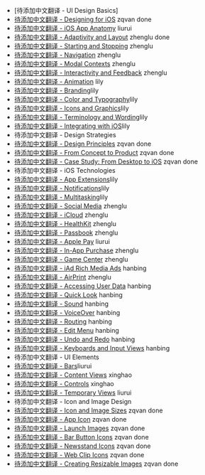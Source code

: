 - [待添加中文翻译 - UI Design Basics]
 - [待添加中文翻译 - Designing for iOS](designing-for-ios.md) zqvan done
 - [待添加中文翻译 - iOS App Anatomy](ios-app-anatomy.md) liurui
 - [待添加中文翻译 - Adaptivity and Layout](adaptivity-and-layout.md) zhenglu done
 - [待添加中文翻译 - Starting and Stopping](starting-and-stopping.md) zhenglu
 - [待添加中文翻译 - Navigation](navigation.md) zhenglu
 - [待添加中文翻译 - Modal Contexts](modal-contexts.md) zhenglu
 - [待添加中文翻译 - Interactivity and Feedback](interactivity-and-feedback.md) zhenglu
 - [待添加中文翻译 - Animation](animation.md) lily
 - [待添加中文翻译 - Branding](branding.md)lily
 - [待添加中文翻译 - Color and Typography](color-and-typography.md)lily
 - [待添加中文翻译 - Icons and Graphics](icons-and-graphics.md)lily
 - [待添加中文翻译 - Terminology and Wording](terminology-and-wording.md)lily
 - [待添加中文翻译 - Integrating with iOS](integrating-with-ios.md)lily
- 待添加中文翻译 - Design Strategies
 - [待添加中文翻译 - Design Principles](design-principles.md) zqvan done
 - [待添加中文翻译 - From Concept to Product](from-concept-to-product.md) zqvan done
 - [待添加中文翻译 - Case Study: From Desktop to iOS](from-desktop-to-ios.md) zqvan done
- 待添加中文翻译 - iOS Technologies
 - [待添加中文翻译 - App Extensions](extensions.md)lily
 - [待添加中文翻译 - Notifications](notifications.md)lily
 - [待添加中文翻译 - Multitasking](multitasking.md)lily
 - [待添加中文翻译 - Social Media](social-media.md) zhenglu
 - [待添加中文翻译 - iCloud](icloud.md) zhenglu
 - [待添加中文翻译 - HealthKit](healthkit.md) zhenglu
 - [待添加中文翻译 - Passbook](passbook.md) zhenglu
 - [待添加中文翻译 - Apple Pay](apple-pay.md) liurui
 - [待添加中文翻译 - In-App Purchase](in-app-purchase.md) zhenglu
 - [待添加中文翻译 - Game Center](game-center.md) zhenglu
 - [待添加中文翻译 - iAd Rich Media Ads](iad-rich-media-ads.md) hanbing
 - [待添加中文翻译 - AirPrint](airprint.md) zhenglu
 - [待添加中文翻译 - Accessing User Data](accessing-user-data.md) hanbing
 - [待添加中文翻译 - Quick Look](quick-look.md) hanbing
 - [待添加中文翻译 - Sound](sound.md) hanbing
 - [待添加中文翻译 - VoiceOver](voiceover.md) hanbing
 - [待添加中文翻译 - Routing](routing.md) hanbing
 - [待添加中文翻译 - Edit Menu](edit-menu.md) hanbing
 - [待添加中文翻译 - Undo and Redo](undo-and-redo.md) hanbing
 - [待添加中文翻译 - Keyboards and Input Views](keyboards-and-input-views.md) hanbing
- 待添加中文翻译 - UI Elements
 - [待添加中文翻译 - Bars](bars.md)liurui
 - [待添加中文翻译 - Content Views](content-views.md) xinghao
 - [待添加中文翻译 - Controls](controls.md) xinghao
 - [待添加中文翻译 - Temporary Views](temporary-views.md) liurui
- 待添加中文翻译 - Icon and Image Design
 - [待添加中文翻译 - Icon and Image Sizes](icon-and-image-sizes.md) zqvan done
 - [待添加中文翻译 - App Icon](app-icon.md) zqvan done
 - [待添加中文翻译 - Launch Images](launch-images.md) zqvan done
 - [待添加中文翻译 - Bar Button Icons](bar-button-icons.md) zqvan done
 - [待添加中文翻译 - Newsstand Icons](newsstand-icons.md) zqvan done
 - [待添加中文翻译 - Web Clip Icons](web-clip-icons.md) zqvan done
 - [待添加中文翻译 - Creating Resizable Images](creating-resizable-images.md) zqvan done
